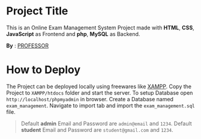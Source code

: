 # Project Title

This is an Online Exam Management System Project made with **HTML**, **CSS**, **JavaScript** as Frontend and **php**, **MySQL** as Backend.

**By** : [PROFESSOR](https://www.github.com/X-PROFESSOR)


# How to Deploy

The Project can be deployed locally using freewares like [XAMPP](https://www.apachefriends.org/). Copy the Project to `XAMPP/htdocs` folder and start the server. To setup Database open `http://localhost/phpmyadmin` in browser. Create a Database named `exam_management`. Navigate to import tab and import the `exam_management.sql` file. 

> Default **admin** Email and Password are `admin@email` and `1234`. 
> Default **student** Email and Password are `student@gmail.com` and `1234`. 
